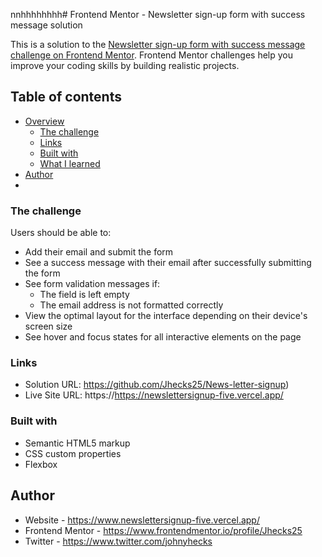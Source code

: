 nnhhhhhhhh# Frontend Mentor - Newsletter sign-up form with success message solution

This is a solution to the [Newsletter sign-up form with success message challenge on Frontend Mentor](https://www.frontendmentor.io/challenges/newsletter-signup-form-with-success-message-3FC1AZbNrv). Frontend Mentor challenges help you improve your coding skills by building realistic projects. 

## Table of contents

- [Overview](#overview)
  - [The challenge](#the-challenge)
  - [Links](#links)
  - [Built with](#built-with)
  - [What I learned](#what-i-learned)
- [Author](#author)
- 


### The challenge

Users should be able to:

- Add their email and submit the form
- See a success message with their email after successfully submitting the form
- See form validation messages if:
  - The field is left empty
  - The email address is not formatted correctly
- View the optimal layout for the interface depending on their device's screen size
- See hover and focus states for all interactive elements on the page


### Links

- Solution URL: https://github.com/Jhecks25/News-letter-signup)
- Live Site URL: https://https://newslettersignup-five.vercel.app/

### Built with

- Semantic HTML5 markup
- CSS custom properties
- Flexbox

## Author

- Website - https://www.newslettersignup-five.vercel.app/
- Frontend Mentor - https://www.frontendmentor.io/profile/Jhecks25
- Twitter - https://www.twitter.com/johnyhecks

